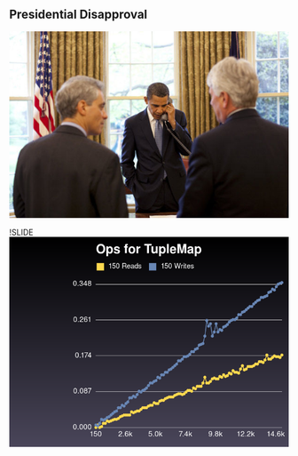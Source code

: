 ## Presidential Disapproval

![Presidential Disapproval](presidential_disapproval.jpg)

!SLIDE
![This grows badly](growth.png)

